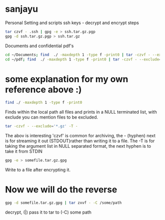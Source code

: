 sanjayu
=======

Personal Setting and scripts
ssh keys - decrypt and encrypt steps
```bash
tar czvf - .ssh | gpg -e > ssh.tar.gz.pgp
gpg -d ssh.tar.gz.pgp > ssh.tar.gz

```
Documents and confidential pdf's
```bash
cd ~/Documents; find  ./ -maxdepth 1 -type f -print0 | tar -czvf - --exclude='*.gz' -T - | gpg -e >  .pdf/pdf.tar.gz.gpg
cd ~/pdf; find  ./ -maxdepth 1 -type f -print0 | tar -czvf - --exclude='*.gz' -T - | gpg -e >  .documents/documents.tar.gz.gpg
```

some explanation for my own reference above :)
=============================================

```bash
find ./ -maxdepth 1 -type f -print0
```
Finds within the local path all files and prints in a NULL terminated list, with exclude you can mention files to be excluded.

```bash
tar -czvf - --exclude='*.gz' -T -
```
The abov is interesting 'czvf' is common for archiving, the - (hyphen) next is for streaming it out (STDOUT)rather than writing it to a file. The -T is for taking the argument list in NULL separated format, the next hyphen is to take it from STDIN

```bash
gpg -e > somefile.tar.gz.gpg
```
Write to a file after encrypting it.

Now we will do the reverse
==========================
```bash
gpg -d somefile.tar.gz.gpg | tar zxvf - -C /some/path
```
decrypt, (|) pass it to tar to (-C) some path
